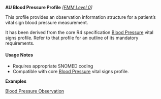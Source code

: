 **AU Blood Pressure Profile** *[[FMM Level 0](guidance.html)]*

This profile provides an observation information structure for a patient’s vital sign blood pressure measurement.

It has been derived from the core R4 specification [Blood Pressure](http://hl7.org/fhir/StructureDefinition/bp) vital signs profile. 
Refer to that profile for an outline of its mandatory requirements.


#### Usage Notes
* Requires appropriate SNOMED coding
* Compatible with core [Blood Pressure](http://hl7.org/fhir/StructureDefinition/bp) vital signs profile.

**Examples**

[Blood Pressure Observation](Observation-bloodpressure-example0.html)
